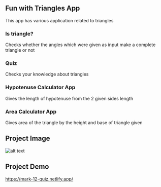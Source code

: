 ## Fun with Triangles App

This app has various application related to triangles

### Is triangle?
Checks whether the angles which were given as input make a complete triangle or not

### Quiz
Checks your knowledge about triangles

### Hypotenuse Calculator App
Gives the length of hypotenuse from the 2 given sides length 

### Area Calculator App
Gives area of the triangle by the height and base of triangle given

## Project Image
![alt text](https://omgate.netlify.app/images/mark-12-screenshot.png)

## Project Demo
https://mark-12-quiz.netlify.app/